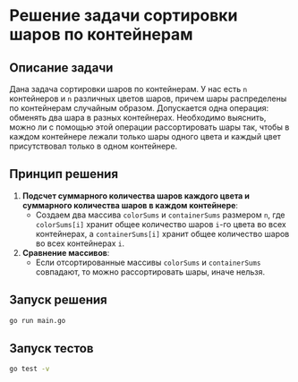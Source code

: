 # Решение задачи сортировки шаров по контейнерам

## Описание задачи

Дана задача сортировки шаров по контейнерам. У нас есть `n` контейнеров и `n` различных цветов шаров, причем шары распределены по контейнерам случайным образом. Допускается одна операция: обменять два шара в разных контейнерах. Необходимо выяснить, можно ли с помощью этой операции рассортировать шары так, чтобы в каждом контейнере лежали только шары одного цвета и каждый цвет присутствовал только в одном контейнере.

## Принцип решения

1. **Подсчет суммарного количества шаров каждого цвета и суммарного количества шаров в каждом контейнере**:
    - Создаем два массива `colorSums` и `containerSums` размером `n`, где `colorSums[i]` хранит общее количество шаров `i`-го цвета во всех контейнерах, а `containerSums[i]` хранит общее количество шаров во всех контейнерах `i`.
2. **Сравнение массивов**:
    - Если отсортированные массивы `colorSums` и `containerSums` совпадают, то можно рассортировать шары, иначе нельзя.

## Запуск решения

```bash
go run main.go
```

## Запуск тестов

```bash
go test -v
```